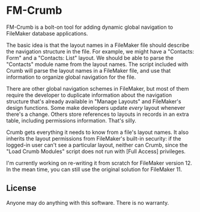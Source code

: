 # FM-Crumb

FM-Crumb is a bolt-on tool for adding dynamic global navigation to FileMaker database applications.

The basic idea is that the layout names in a FileMaker file should describe the navigation structure in the file. For example, we might have a "Contacts: Form" and a "Contacts: List" layout. We should be able to parse the "Contacts" module name from the layout names. The script included with Crumb will parse the layout names in a FileMaker file, and use that information to organize global navigation for the file.

There are other global navigation schemes in FileMaker, but most of them require the developer to duplicate information about the navigation structure that's already available in "Manage Layouts" and FileMaker's design functions. Some make developers update *every* layout whenever there's a change. Others store references to layouts in records in an extra table, including permissions information. That's silly.

Crumb gets everything it needs to know from a file's layout names. It also inherits the layout permissions from FileMaker's built-in security: if the logged-in user can't see a particular layout, neither can Crumb, since the "Load Crumb Modules" script does not run with [Full Access] privileges.

I'm currently working on re-writing it from scratch for FileMaker version 12. In the mean time, you can still use the original solution for FileMaker 11.

## License

Anyone may do anything with this software. There is no warranty.